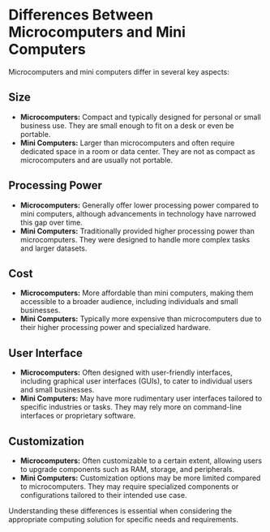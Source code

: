 # Differences Between Microcomputers and Mini Computers

Microcomputers and mini computers differ in several key aspects:

## Size

- **Microcomputers:** Compact and typically designed for personal or small business use. They are small enough to fit on a desk or even be portable.
- **Mini Computers:** Larger than microcomputers and often require dedicated space in a room or data center. They are not as compact as microcomputers and are usually not portable.

## Processing Power

- **Microcomputers:** Generally offer lower processing power compared to mini computers, although advancements in technology have narrowed this gap over time.
- **Mini Computers:** Traditionally provided higher processing power than microcomputers. They were designed to handle more complex tasks and larger datasets.

## Cost

- **Microcomputers:** More affordable than mini computers, making them accessible to a broader audience, including individuals and small businesses.
- **Mini Computers:** Typically more expensive than microcomputers due to their higher processing power and specialized hardware.

## User Interface

- **Microcomputers:** Often designed with user-friendly interfaces, including graphical user interfaces (GUIs), to cater to individual users and small businesses.
- **Mini Computers:** May have more rudimentary user interfaces tailored to specific industries or tasks. They may rely more on command-line interfaces or proprietary software.

## Customization

- **Microcomputers:** Often customizable to a certain extent, allowing users to upgrade components such as RAM, storage, and peripherals.
- **Mini Computers:** Customization options may be more limited compared to microcomputers. They may require specialized components or configurations tailored to their intended use case.

Understanding these differences is essential when considering the appropriate computing solution for specific needs and requirements.
